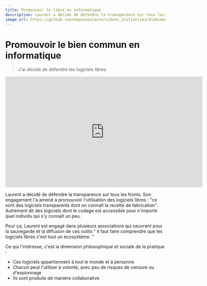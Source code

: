 ```yaml
---
title: Promouvoir le libre en informatique
description: Laurent a décidé de défendre la transparence sur tous les fronts. Son engagement l'a amené à promouvoir l'utilisation des logiciels libres.
image_url: https://github.com/onpassealacte/videos_initiatives/blob/master/media/logiciels_libres.jpg?raw=true
---
```


# Promouvoir le bien commun en informatique

> J'ai décidé de défendre les logiciels libres

<iframe src="https://player.vimeo.com/video/131476637" width="620" height="348" frameborder="0" webkitallowfullscreen mozallowfullscreen allowfullscreen></iframe>

Laurent a décidé de défendre la transparence sur tous les fronts. Son engagement l'a amené à promouvoir l'utilisation des logiciels libres : "ce sont des logiciels transparents dont on connaît la recette de fabrication". Autrement dit des logiciels dont le codage est accessible pour n'importe quel individu qui s'y connaît un peu.

Pour ça, Laurent est engagé dans plusieurs associations qui oeuvrent pour la sauvegarde et la diffusion de ces outils " Il faut faire comprendre que les logiciels libres c'est tout un écosystème. "

Ce qui l'intéresse, c'est la dimension philosophique et sociale de la pratique :

* Ces logiciels appartiennent à tout le monde et à personne
* Chacun peut l'utiliser à volonté, avec peu de risques de censure ou d'espionnage
* Ils sont produits de manière collaborative
